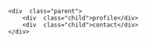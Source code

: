 <!DOCTYPE html>
<html>
<head>
	<title>Responsive Resume</title>
	<link rel="stylesheet" type="text/css" href="style.css">
</head>
<body>
	
	<div  class="parent">
		<div  class="child">profile</div>
		<div  class="child">contact</div>
	</div>

</body>
</html>
